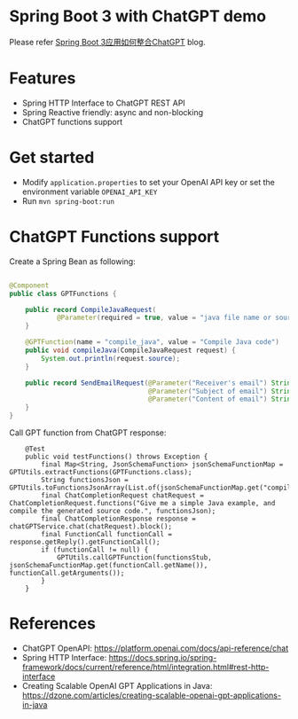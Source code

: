 Spring Boot 3 with ChatGPT demo
===============================

Please refer [Spring Boot 3应用如何整合ChatGPT](https://linux-china.davao.page/blog/2023-05-01-spring-boot3-chatgpt)
blog.

# Features

* Spring HTTP Interface to ChatGPT REST API
* Spring Reactive friendly: async and non-blocking
* ChatGPT functions support

# Get started

* Modify `application.properties` to set your OpenAI API key or set the environment variable `OPENAI_API_KEY`
* Run `mvn spring-boot:run`

# ChatGPT Functions support

Create a Spring Bean as following:

```java

@Component
public class GPTFunctions {

    public record CompileJavaRequest(
            @Parameter(required = true, value = "java file name or source code") String source) {
    }

    @GPTFunction(name = "compile_java", value = "Compile Java code")
    public void compileJava(CompileJavaRequest request) {
        System.out.println(request.source);
    }

    public record SendEmailRequest(@Parameter("Receiver's email") String receiverEmail,
                                   @Parameter("Subject of email") String subject,
                                   @Parameter("Content of email") String content) {
    }
}    
```

Call GPT function from ChatGPT response:

```
    @Test
    public void testFunctions() throws Exception {
        final Map<String, JsonSchemaFunction> jsonSchemaFunctionMap = GPTUtils.extractFunctions(GPTFunctions.class);
        String functionsJson = GPTUtils.toFunctionsJsonArray(List.of(jsonSchemaFunctionMap.get("compile_java")));
        final ChatCompletionRequest chatRequest = ChatCompletionRequest.functions("Give me a simple Java example, and compile the generated source code.", functionsJson);
        final ChatCompletionResponse response = chatGPTService.chat(chatRequest).block();
        final FunctionCall functionCall = response.getReply().getFunctionCall();
        if (functionCall != null) {
            GPTUtils.callGPTFunction(functionsStub, jsonSchemaFunctionMap.get(functionCall.getName()), functionCall.getArguments());
        }
    }
```

# References

* ChatGPT OpenAPI: https://platform.openai.com/docs/api-reference/chat
* Spring HTTP
  Interface: https://docs.spring.io/spring-framework/docs/current/reference/html/integration.html#rest-http-interface
* Creating Scalable OpenAI GPT Applications in
  Java: https://dzone.com/articles/creating-scalable-openai-gpt-applications-in-java